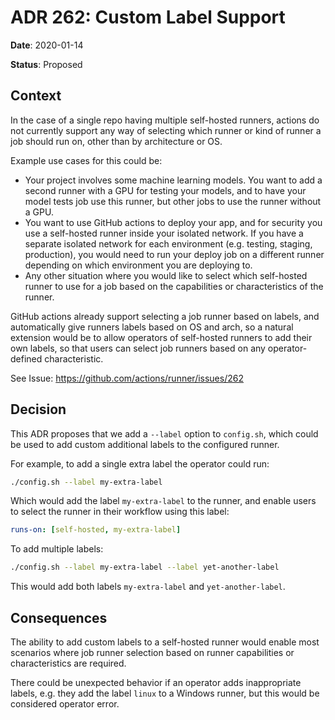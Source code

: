# ADR 262: Custom Label Support
**Date**: 2020-01-14

**Status**: Proposed

## Context

In the case of a single repo having multiple self-hosted runners, actions do not currently support any way of selecting which runner or kind of runner a job should run on, other than by architecture or OS.

Example use cases for this could be:

* Your project involves some machine learning models. You want to add a second runner with a GPU for testing your models, and to have your model tests job use this runner, but other jobs to use the runner without a GPU. 
* You want to use GitHub actions to deploy your app, and for security you use a self-hosted runner inside your isolated network. If you have a separate isolated network for each environment (e.g. testing, staging, production), you would need to run your deploy job on a different runner depending on which environment you are deploying to.
* Any other situation where you would like to select which self-hosted runner to use for a job based on the capabilities or characteristics of the runner.

GitHub actions already support selecting a job runner based on labels, and automatically give runners labels based on OS and arch, so a natural extension would be to allow operators of self-hosted runners to add their own labels, so that users can select job runners based on any operator-defined characteristic.

See Issue: https://github.com/actions/runner/issues/262

## Decision

This ADR proposes that we add a `--label` option to `config.sh`, which could be used to add custom additional labels to the configured runner.

For example, to add a single extra label the operator could run:
```bash
./config.sh --label my-extra-label
```
Which would add the label `my-extra-label` to the runner, and enable users to select the runner in their workflow using this label:
```yaml
runs-on: [self-hosted, my-extra-label]
```

To add multiple labels:
```bash
./config.sh --label my-extra-label --label yet-another-label
```
This would add both labels `my-extra-label` and `yet-another-label`.

## Consequences

The ability to add custom labels to a self-hosted runner would enable most scenarios where job runner selection based on runner capabilities or characteristics are required.

There could be unexpected behavior if an operator adds inappropriate labels, e.g. they add the label `linux` to a Windows runner, but this would be considered operator error.
